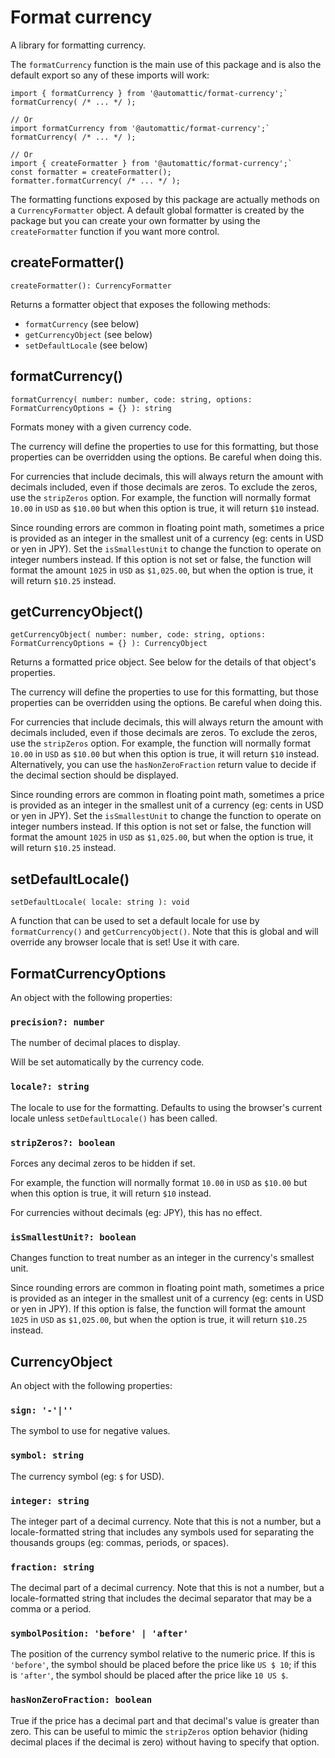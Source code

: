 # Format currency

A library for formatting currency.

The `formatCurrency` function is the main use of this package and is also the default export so any of these imports will work:

```
import { formatCurrency } from '@automattic/format-currency';`
formatCurrency( /* ... */ );

// Or
import formatCurrency from '@automattic/format-currency';`
formatCurrency( /* ... */ );

// Or
import { createFormatter } from '@automattic/format-currency';`
const formatter = createFormatter();
formatter.formatCurrency( /* ... */ );
```

The formatting functions exposed by this package are actually methods on a `CurrencyFormatter` object. A default global formatter is created by the package but you can create your own formatter by using the `createFormatter` function if you want more control.

## createFormatter()

`createFormatter(): CurrencyFormatter`

Returns a formatter object that exposes the following methods:

- `formatCurrency` (see below)
- `getCurrencyObject` (see below)
- `setDefaultLocale` (see below)

## formatCurrency()

`formatCurrency( number: number, code: string, options: FormatCurrencyOptions = {} ): string`

Formats money with a given currency code.

The currency will define the properties to use for this formatting, but those properties can be overridden using the options. Be careful when doing this.

For currencies that include decimals, this will always return the amount with decimals included, even if those decimals are zeros. To exclude the zeros, use the `stripZeros` option. For example, the function will normally format `10.00` in `USD` as `$10.00` but when this option is true, it will return `$10` instead.

Since rounding errors are common in floating point math, sometimes a price is provided as an integer in the smallest unit of a currency (eg: cents in USD or yen in JPY). Set the `isSmallestUnit` to change the function to operate on integer numbers instead. If this option is not set or false, the function will format the amount `1025` in `USD` as `$1,025.00`, but when the option is true, it will return `$10.25` instead.

## getCurrencyObject()

`getCurrencyObject( number: number, code: string, options: FormatCurrencyOptions = {} ): CurrencyObject`

Returns a formatted price object. See below for the details of that object's properties.

The currency will define the properties to use for this formatting, but those properties can be overridden using the options. Be careful when doing this.

For currencies that include decimals, this will always return the amount with decimals included, even if those decimals are zeros. To exclude the zeros, use the `stripZeros` option. For example, the function will normally format `10.00` in `USD` as `$10.00` but when this option is true, it will return `$10` instead. Alternatively, you can use the `hasNonZeroFraction` return value to decide if the decimal section should be displayed.

Since rounding errors are common in floating point math, sometimes a price is provided as an integer in the smallest unit of a currency (eg: cents in USD or yen in JPY). Set the `isSmallestUnit` to change the function to operate on integer numbers instead. If this option is not set or false, the function will format the amount `1025` in `USD` as `$1,025.00`, but when the option is true, it will return `$10.25` instead.

## setDefaultLocale()

`setDefaultLocale( locale: string ): void`

A function that can be used to set a default locale for use by `formatCurrency()` and `getCurrencyObject()`. Note that this is global and will override any browser locale that is set! Use it with care.

## FormatCurrencyOptions

An object with the following properties:

### `precision?: number`

The number of decimal places to display.

Will be set automatically by the currency code.

### `locale?: string`

The locale to use for the formatting. Defaults to using the browser's current locale unless `setDefaultLocale()` has been called.

### `stripZeros?: boolean`

Forces any decimal zeros to be hidden if set.

For example, the function will normally format `10.00` in `USD` as `$10.00` but when this option is true, it will return `$10` instead.

For currencies without decimals (eg: JPY), this has no effect.

### `isSmallestUnit?: boolean`

Changes function to treat number as an integer in the currency's smallest unit.

Since rounding errors are common in floating point math, sometimes a price is provided as an integer in the smallest unit of a currency (eg: cents in USD or yen in JPY). If this option is false, the function will format the amount `1025` in `USD` as `$1,025.00`, but when the option is true, it will return `$10.25` instead.

## CurrencyObject

An object with the following properties:

### `sign: '-'|''`

The symbol to use for negative values.

### `symbol: string`

The currency symbol (eg: `$` for USD).

### `integer: string`

The integer part of a decimal currency. Note that this is not a number, but a locale-formatted string that includes any symbols used for separating the thousands groups (eg: commas, periods, or spaces).

### `fraction: string`

The decimal part of a decimal currency. Note that this is not a number, but a locale-formatted string that includes the decimal separator that may be a comma or a period.

### `symbolPosition: 'before' | 'after'`

The position of the currency symbol relative to the numeric price. If this is `'before'`, the symbol should be placed before the price like `US $ 10`; if this is `'after'`, the symbol should be placed after the price like `10 US $`.

### `hasNonZeroFraction: boolean`

True if the price has a decimal part and that decimal's value is greater than zero. This can be useful to mimic the `stripZeros` option behavior (hiding decimal places if the decimal is zero) without having to specify that option.
